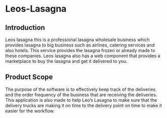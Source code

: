 # Leos-Lasagna

## Introduction 
  Leos lasagna this is a professional lasagna wholesale business which provides lasagna to big business such as airlines, catering services and also hotels. This service provides the lasagna frozen or already made to these companies. Leos lasagna also has a web component that provides a marketplace to buy the lasagna and get it delivered to you.


## Product Scope 
The purpose of the software is to effectively keep track of the deliveries and the order frequency of the business that are receiving the deliveries. This application is also made to help Leo’s Lasagna to make sure that the delivery trucks are making it on time to the delivery point on time to make it easier for the workflow.  
